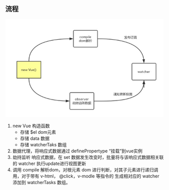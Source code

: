 ## 流程
![流程图](./流程.jpg)

1. new Vue 构造函数
    * 存储 $el dom元素
    * 存储 data 数据
    * 存储 watcherTaks 数组
2. 数据代理，将响应式数据通过  definePropertype “挂载”到vue实例
3. 劫持监听 响应式数据，在 set 数据发生改变时，批量将与该响应式数据相关联的 watcher 执行update进行视图更新
4. 调用 compile 解析dom，对根元素 dom 进行判断，对其子元素进行递归调用，对于带有 v-html， @click，v-modle 等指令的 生成相对应的 watcher 添加到 watcherTasks 数组。